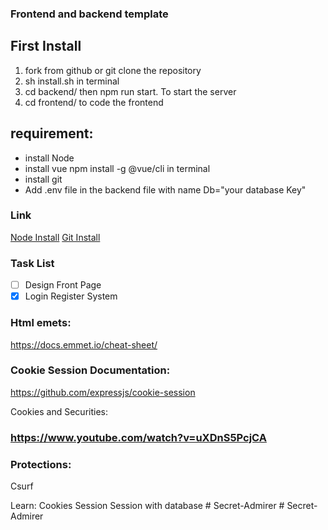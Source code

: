 ### Frontend and backend template

## First Install

1.  fork from github or git clone the repository
3.  sh install.sh in terminal
4.  cd backend/ then npm run start. To start the server 
5.  cd frontend/ to code the frontend

## requirement:

- install Node
- install vue npm install -g @vue/cli in terminal
- install git
- Add .env file in the backend file with name Db="your database Key"

### Link

[Node Install](https://nodejs.org/en/download/)
[Git Install](https://git-scm.com/downloads)

### Task List

- [ ] Design Front Page
- [x] Login Register System

### Html emets:

https://docs.emmet.io/cheat-sheet/

### Cookie Session Documentation:

https://github.com/expressjs/cookie-session

Cookies and Securities:

### https://www.youtube.com/watch?v=uXDnS5PcjCA

### Protections:

Csurf

Learn:
Cookies
Session
Session with database
#   S e c r e t - A d m i r e r  
 #   S e c r e t - A d m i r e r  
 